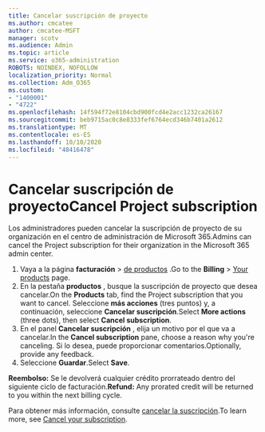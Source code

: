 ```yaml
---
title: Cancelar suscripción de proyecto
ms.author: cmcatee
author: cmcatee-MSFT
manager: scotv
ms.audience: Admin
ms.topic: article
ms.service: o365-administration
ROBOTS: NOINDEX, NOFOLLOW
localization_priority: Normal
ms.collection: Adm_O365
ms.custom:
- "1400001"
- "4722"
ms.openlocfilehash: 14f594f72e8104cbd900fcd4e2acc1232ca26167
ms.sourcegitcommit: beb9715ac0c8e8333fef6764ecd346b7401a2612
ms.translationtype: MT
ms.contentlocale: es-ES
ms.lasthandoff: 10/10/2020
ms.locfileid: "48416478"
---
```

# <a name="cancel-project-subscription"></a><span data-ttu-id="d4a63-102">Cancelar suscripción de proyecto</span><span class="sxs-lookup"><span data-stu-id="d4a63-102">Cancel Project subscription</span></span>

<span data-ttu-id="d4a63-103">Los administradores pueden cancelar la suscripción de proyecto de su organización en el centro de administración de Microsoft 365.</span><span class="sxs-lookup"><span data-stu-id="d4a63-103">Admins can cancel the Project subscription for their organization in the Microsoft 365 admin center.</span></span>

1. <span data-ttu-id="d4a63-104">Vaya a la página **facturación** \> [de productos](https://go.microsoft.com/fwlink/p/?linkid=842054) .</span><span class="sxs-lookup"><span data-stu-id="d4a63-104">Go to the **Billing** \> [Your products](https://go.microsoft.com/fwlink/p/?linkid=842054) page.</span></span>
2. <span data-ttu-id="d4a63-105">En la pestaña **productos** , busque la suscripción de proyecto que desea cancelar.</span><span class="sxs-lookup"><span data-stu-id="d4a63-105">On the **Products** tab, find the Project subscription that you want to cancel.</span></span> <span data-ttu-id="d4a63-106">Seleccione **más acciones** (tres puntos) y, a continuación, seleccione **Cancelar suscripción**.</span><span class="sxs-lookup"><span data-stu-id="d4a63-106">Select **More actions** (three dots), then select **Cancel subscription**.</span></span>
3. <span data-ttu-id="d4a63-107">En el panel **Cancelar suscripción** , elija un motivo por el que va a cancelar.</span><span class="sxs-lookup"><span data-stu-id="d4a63-107">In the **Cancel subscription** pane, choose a reason why you're canceling.</span></span> <span data-ttu-id="d4a63-108">Si lo desea, puede proporcionar comentarios.</span><span class="sxs-lookup"><span data-stu-id="d4a63-108">Optionally, provide any feedback.</span></span>
4. <span data-ttu-id="d4a63-109">Seleccione **Guardar**.</span><span class="sxs-lookup"><span data-stu-id="d4a63-109">Select **Save**.</span></span>

<span data-ttu-id="d4a63-110">**Reembolso:** Se le devolverá cualquier crédito prorrateado dentro del siguiente ciclo de facturación.</span><span class="sxs-lookup"><span data-stu-id="d4a63-110">**Refund:** Any prorated credit will be returned to you within the next billing cycle.</span></span>

<span data-ttu-id="d4a63-111">Para obtener más información, consulte [cancelar la suscripción](https://docs.microsoft.com/microsoft-365/commerce/subscriptions/cancel-your-subscription).</span><span class="sxs-lookup"><span data-stu-id="d4a63-111">To learn more, see [Cancel your subscription](https://docs.microsoft.com/microsoft-365/commerce/subscriptions/cancel-your-subscription).</span></span>